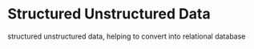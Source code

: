 # Structured Unstructured Data
 structured unstructured data, helping to convert into relational database

